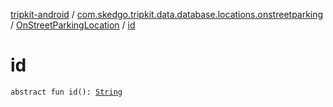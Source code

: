 [tripkit-android](../../index.md) / [com.skedgo.tripkit.data.database.locations.onstreetparking](../index.md) / [OnStreetParkingLocation](index.md) / [id](./id.md)

# id

`abstract fun id(): `[`String`](https://kotlinlang.org/api/latest/jvm/stdlib/kotlin/-string/index.html)